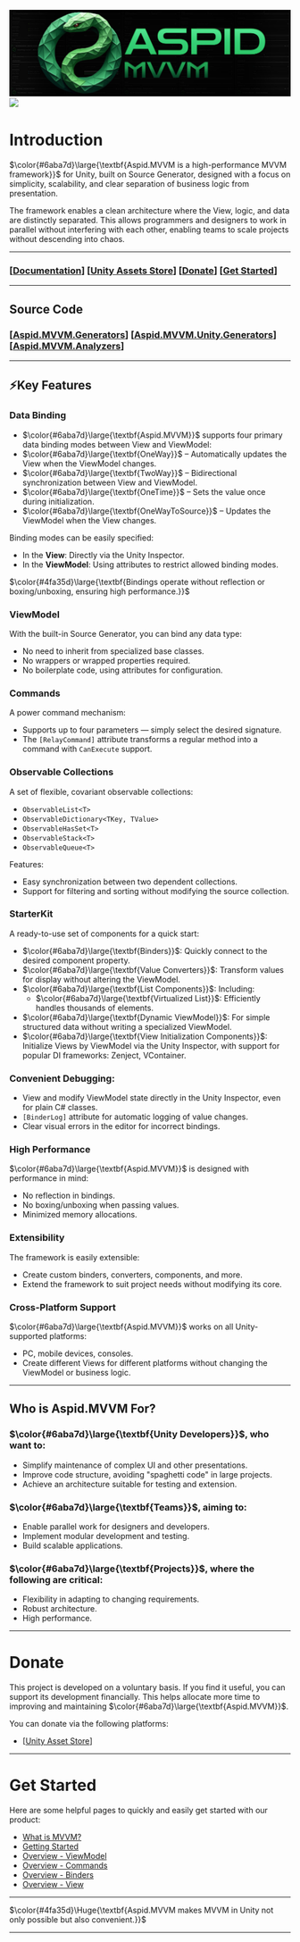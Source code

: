 ![Aspid.MVVMHeaderImage.png](Documentation/Images/Aspid.MVVMHeaderImage.png)
![](https://img.shields.io/badge/2022.3%2B-000000?style=flat&logo=unity&logoColor=white&color=4fa35d)

# Introduction
$\color{#6aba7d}\large{\textbf{Aspid.MVVM is a high-performance MVVM framework}}$ for Unity, built on Source Generator, designed 
with a focus on simplicity, scalability, and clear separation of business logic from presentation.

The framework enables a clean architecture where the View, logic, and data are distinctly separated.
This allows programmers and designers to work in parallel without interfering with each other, enabling
teams to scale projects without descending into chaos.

---

### \[[Documentation]()\] \[[Unity Assets Store](https://assetstore.unity.com/packages/slug/298463)\] \[[Donate](#donate)\] \[[Get Started](#get-started)\]

---

## Source Code
### \[[Aspid.MVVM.Generators](https://github.com/VPDPersonal/Aspid.MVMM.Generators)\] \[[Aspid.MVVM.Unity.Generators](https://github.com/VPDPersonal/Aspid.MVVM.Unity.Generators)\] \[[Aspid.MVVM.Analyzers](https://github.com/VPDPersonal/Aspid.MVVM.Analyzers)\]

---

## ⚡️Key Features
### Data Binding
* $\color{#6aba7d}\large{\textbf{Aspid.MVVM}}$ supports four primary data binding modes between View and ViewModel:
* $\color{#6aba7d}\large{\textbf{OneWay}}$ – Automatically updates the View when the ViewModel changes.
* $\color{#6aba7d}\large{\textbf{TwoWay}}$ – Bidirectional synchronization between View and ViewModel.
* $\color{#6aba7d}\large{\textbf{OneTime}}$ – Sets the value once during initialization.
* $\color{#6aba7d}\large{\textbf{OneWayToSource}}$ – Updates the ViewModel when the View changes.

Binding modes can be easily specified:
* In the **View**: Directly via the Unity Inspector.
* In the **ViewModel**: Using attributes to restrict allowed binding modes.

$\color{#4fa35d}\large{\textbf{Bindings operate without reflection or boxing/unboxing, ensuring high performance.}}$

### ViewModel
With the built-in Source Generator, you can bind any data type:
* No need to inherit from specialized base classes.
* No wrappers or wrapped properties required.
* No boilerplate code, using attributes for configuration.

### Commands
A power command mechanism:
* Supports up to four parameters — simply select the desired signature.
* The `[RelayCommand]` attribute transforms a regular method into a command with `CanExecute` support.

### Observable Collections
A set of flexible, covariant observable collections:
* `ObservableList<T>`
* `ObservableDictionary<TKey, TValue>`
* `ObservableHasSet<T>`
* `ObservableStack<T>`
* `ObservableQueue<T>`

Features:
* Easy synchronization between two dependent collections.
* Support for filtering and sorting without modifying the source collection.

### StarterKit
A ready-to-use set of components for a quick start:
* $\color{#6aba7d}\large{\textbf{Binders}}$: Quickly connect to the desired component property.
* $\color{#6aba7d}\large{\textbf{Value Converters}}$: Transform values for display without altering the ViewModel.
* $\color{#6aba7d}\large{\textbf{List Components}}$: Including:
  * $\color{#6aba7d}\large{\textbf{Virtualized List}}$: Efficiently handles thousands of elements.
* $\color{#6aba7d}\large{\textbf{Dynamic ViewModel}}$: For simple structured data without writing a specialized ViewModel.
* $\color{#6aba7d}\large{\textbf{View Initialization Components}}$: Initialize Views by ViewModel via the Unity Inspector, with support for popular DI frameworks: Zenject, VContainer.

### Convenient Debugging:
* View and modify ViewModel state directly in the Unity Inspector, even for plain C# classes.
* `[BinderLog]` attribute for automatic logging of value changes.
* Clear visual errors in the editor for incorrect bindings.

### High Performance
$\color{#6aba7d}\large{\textbf{Aspid.MVVM}}$ is designed with performance in mind:
* No reflection in bindings.
* No boxing/unboxing when passing values.
* Minimized memory allocations.

### Extensibility
The framework is easily extensible:
* Create custom binders, converters, components, and more.
* Extend the framework to suit project needs without modifying its core.

### Cross-Platform Support
$\color{#6aba7d}\large{\textbf{Aspid.MVVM}}$ works on all Unity-supported platforms:
* PC, mobile devices, consoles.
* Create different Views for different platforms without changing the ViewModel or business logic.

---

## Who is Aspid.MVVM For?
### $\color{#6aba7d}\large{\textbf{Unity Developers}}$, who want to:
* Simplify maintenance of complex UI and other presentations.
* Improve code structure, avoiding "spaghetti code" in large projects.
* Achieve an architecture suitable for testing and extension.

### $\color{#6aba7d}\large{\textbf{Teams}}$, aiming to:
* Enable parallel work for designers and developers.
* Implement modular development and testing.
* Build scalable applications.

### $\color{#6aba7d}\large{\textbf{Projects}}$, where the following are critical:
* Flexibility in adapting to changing requirements.
* Robust architecture.
* High performance.

---

# Donate
This project is developed on a voluntary basis. If you find it useful, you can support its development financially. This helps allocate more time to improving and maintaining $\color{#6aba7d}\large{\textbf{Aspid.MVVM}}$.

You can donate via the following platforms:
* \[[Unity Asset Store](https://assetstore.unity.com/packages/slug/298463)\]

---

# Get Started
Here are some helpful pages to quickly and easily get started with our product:
* [What is MVVM?]()
* [Getting Started]()
* [Overview - ViewModel]()
* [Overview - Commands]()
* [Overview - Binders]()
* [Overview - View]()

---

$\color{#4fa35d}\Huge{\textbf{Aspid.MVVM makes MVVM in Unity not only possible but also convenient.}}$

---
